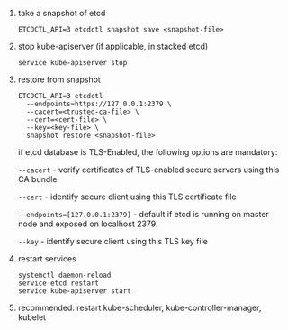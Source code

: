 <ol>
<li>take a snapshot of etcd</li>

```
ETCDCTL_API=3 etcdctl snapshot save <snapshot-file>
```

<li>stop kube-apiserver (if applicable, in stacked etcd)</li>

```
service kube-apiserver stop
```

<li>restore from snapshot</li>

```
ETCDCTL_API=3 etcdctl 
  --endpoints=https://127.0.0.1:2379 \
  --cacert=<trusted-ca-file> \
  --cert=<cert-file> \
  --key=<key-file> \
  snapshot restore <snapshot-file>
```

 if etcd database is TLS-Enabled, the following options are mandatory:

```--cacert``` - verify certificates of TLS-enabled secure servers using this CA bundle

```--cert``` - identify secure client using this TLS certificate file

```--endpoints=[127.0.0.1:2379]``` - default if etcd is running on master node and exposed on localhost 2379.

```--key``` - identify secure client using this TLS key file

<li>restart services</li>

```
systemctl daemon-reload
service etcd restart
service kube-apiserver start
```

<li>recommended: restart kube-scheduler, kube-controller-manager, kubelet</li>
</ol>